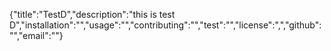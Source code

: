 {"title":"TestD","description":"this is test D","installation":"","usage":"","contributing":"","test":"","license":",","github":"","email":""}